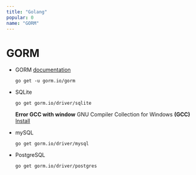 ```yaml
---
title: "Golang"
popular: 0
name: "GORM"
---
```


# GORM

- GORM [documentation](https://gorm.io/index.html)

  ```
  go get -u gorm.io/gorm
  ```

- SQLite

  ```
  go get gorm.io/driver/sqlite
  ```

  **Error GCC with window** GNU Compiler Collection for Windows **(GCC)** [Install](http://tdm-gcc.tdragon.net/download)

- mySQL

  ```
  go get gorm.io/driver/mysql
  ```

- PostgreSQL

  ```
  go get gorm.io/driver/postgres
  ```
